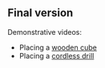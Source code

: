 Final version
-------------

Demonstrative videos:
- Placing a [wooden cube](https://www.youtube.com/watch?v=u4nfbrAfJzg)
- Placing a [cordless drill](https://youtu.be/EUtwVSSn4XE)
